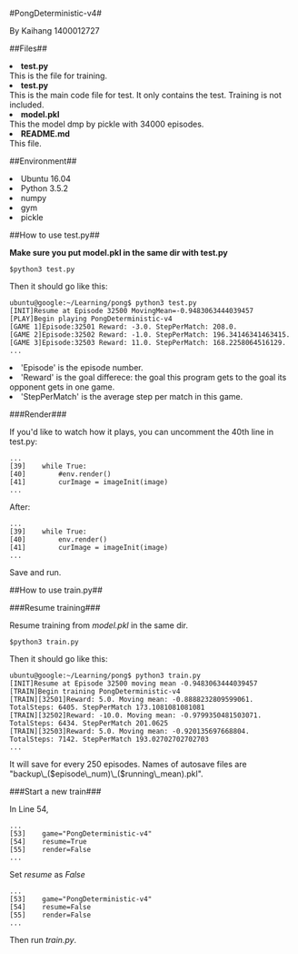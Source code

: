 #PongDeterministic-v4#

<p>By Kaihang 1400012727</p>

##Files##

<b><li>test.py</li></b>
This is the file for training.
<b><li>test.py</li></b>
This is the main code file for test. It only contains the test. Training is not included.
<b><li>model.pkl</li></b>
This the model dmp by pickle with 34000 episodes.
<b><li>README.md</li></b>
This file.

##Environment##

<li>Ubuntu 16.04</li>
<li>Python 3.5.2</li>
<li>numpy</li>
<li>gym</li>
<li>pickle</li>

##How to use test.py##

__Make sure you put model.pkl in the same dir with test.py__
<pre><code>$python3 test.py</code></pre>
<p>Then it should go like this:<p>
<pre><code>ubuntu@google:~/Learning/pong$ python3 test.py
[INIT]Resume at Episode 32500 MovingMean=-0.9483063444039457
[PLAY]Begin playing PongDeterministic-v4
[GAME 1]Episode:32501 Reward: -3.0. StepPerMatch: 208.0.
[GAME 2]Episode:32502 Reward: -1.0. StepPerMatch: 196.34146341463415.
[GAME 3]Episode:32503 Reward: 11.0. StepPerMatch: 168.2258064516129.
...
</code></pre>
<li>'Episode' is the episode number.</li> 
<li>'Reward' is the goal differece: the goal this program gets to the goal its opponent gets in one game. </li>
<li>'StepPerMatch' is the average step per match in this game.</li>

###Render###

If you'd like to watch how it plays, you can uncomment the 40th line in test.py:
<pre><code>...
[39]	while True:
[40]		#env.render()
[41]		curImage = imageInit(image)		
...
</code></pre>
After:
<pre><code>...
[39]	while True:
[40]		env.render()
[41]		curImage = imageInit(image)		
...
</code></pre>
Save and run.

##How to use train.py##

###Resume training###

Resume training from *model.pkl* in the same dir.
<pre><code>$python3 train.py</code></pre>	
<p>Then it should go like this:<p>
<pre><code>ubuntu@google:~/Learning/pong$ python3 train.py
[INIT]Resume at Episode 32500 moving mean -0.9483063444039457
[TRAIN]Begin training PongDeterministic-v4
[TRAIN][32501]Reward: 5.0. Moving mean: -0.8888232809599061. TotalSteps: 6405. StepPerMatch 173.1081081081081
[TRAIN][32502]Reward: -10.0. Moving mean: -0.9799350481503071. TotalSteps: 6434. StepPerMatch 201.0625
[TRAIN][32503]Reward: 5.0. Moving mean: -0.920135697668804. TotalSteps: 7142. StepPerMatch 193.02702702702703
...
</code></pre>
It will save for every 250 episodes. Names of autosave files are "backup\_($episode\_num)\_($running\_mean).pkl".

###Start a new train###

In Line 54,
<pre><code>...
[53]	game="PongDeterministic-v4"
[54]	resume=True
[55]	render=False
...
</pre></code>
Set *resume* as *False*
<pre><code>...
[53]	game="PongDeterministic-v4"
[54]	resume=False
[55]	render=False
...
</pre></code>
Then run *train.py*.